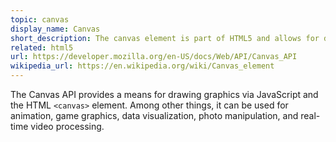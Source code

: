 ```yaml
---
topic: canvas
display_name: Canvas
short_description: The canvas element is part of HTML5 and allows for dynamic, scriptable rendering of 2D shapes and bitmap images.
related: html5
url: https://developer.mozilla.org/en-US/docs/Web/API/Canvas_API
wikipedia_url: https://en.wikipedia.org/wiki/Canvas_element
---
```

The Canvas API provides a means for drawing graphics via JavaScript and the HTML `<canvas>` element. Among other things, it can be used for animation, game graphics, data visualization, photo manipulation, and real-time video processing.